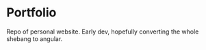 # Portfolio
Repo of personal website.
 Early dev, hopefully converting the whole shebang to angular.
